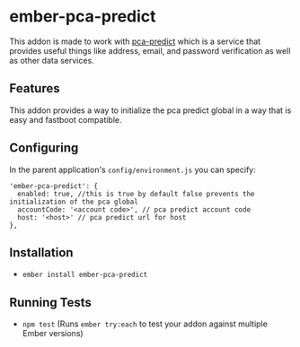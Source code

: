 # ember-pca-predict

This addon is made to work with [pca-predict](http://www.pcapredict.com/en-us/index/) which is a service that provides useful things like address, email, and password verification as well as other data services.

## Features
This addon provides a way to initialize the pca predict global in a way that is easy and fastboot compatible.

## Configuring
In the parent application's `config/environment.js` you can specify:

```
'ember-pca-predict': {
  enabled: true, //this is true by default false prevents the initialization of the pca global
  accountCode: '<account code>', // pca predict account code
  host: '<host>' // pca predict url for host
},
```

## Installation

* `ember install ember-pca-predict`

## Running Tests

* `npm test` (Runs `ember try:each` to test your addon against multiple Ember versions)
